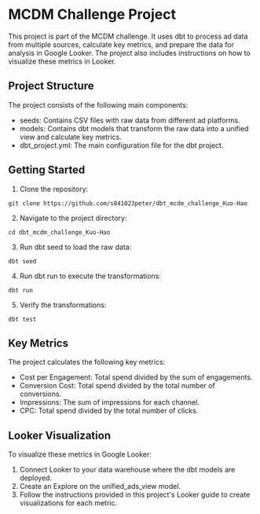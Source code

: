 # MCDM Challenge Project

This project is part of the MCDM challenge. It uses dbt to process ad data from multiple sources, calculate key metrics, and prepare the data for analysis in Google Looker. The project also includes instructions on how to visualize these metrics in Looker.

## Project Structure
The project consists of the following main components:
- seeds: Contains CSV files with raw data from different ad platforms.
- models: Contains dbt models that transform the raw data into a unified view and calculate key metrics.
- dbt_project.yml: The main configuration file for the dbt project.

## Getting Started
1. Clone the repository:
```
git clone https://github.com/s841023peter/dbt_mcdm_challenge_Kuo-Hao
```

2. Navigate to the project directory:
```
cd dbt_mcdm_challenge_Kuo-Hao
```

3. Run dbt seed to load the raw data:
```
dbt seed
```

4. Run dbt run to execute the transformations:
```
dbt run
```

5. Verify the transformations:
```
dbt test
```
## Key Metrics
The project calculates the following key metrics:
-   Cost per Engagement: Total spend divided by the sum of engagements.
-   Conversion Cost: Total spend divided by the total number of conversions.
-   Impressions: The sum of impressions for each channel.
-   CPC: Total spend divided by the total number of clicks.


## Looker Visualization
To visualize these metrics in Google Looker:
1. Connect Looker to your data warehouse where the dbt models are deployed.
2. Create an Explore on the unified_ads_view model.
3. Follow the instructions provided in this project's Looker guide to create visualizations for each metric.

